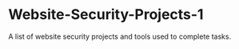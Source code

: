 # Website-Security-Projects-1
A list of website security projects and tools used to complete tasks.
